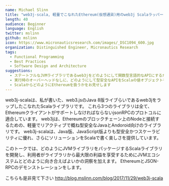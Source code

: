 ```yaml
---
name: Michael Slinn
title: "web3j-scala, 軽量でこなれたEthereum(仮想通貨)用のweb3j Scalaラッパー"
length: 40
audience: Beginner
language: English
twitter: mslinn
github: mslinn
icon: https://www.micronauticsresearch.com/images/_DSC1094_600.jpg
organization: Distinguished Engineer, Micronautics Research
tags:
  - Functional Programming
  - Best Practices
  - Software Design and Architecture
suggestions:
  - ステートフルなJVMライブラリであるweb3jをどのようにして関数型言語的なAPIにするかをお見せします
  - 実行時のオーバーヘッドなしに、どのようにして型安全なAPIをScalaの値オブジェクトを使って実現するかをお見せします
  - ScalaからどのようにEthereumを扱うかをお見せします
---
```

web3j-scalaは、私が書いた、web3.jsのJava 8版ライブらいであるweb3jをラップしたこなれたScalaライブラリです。
これら3つのライブラリは全て、EthereumクライアントがサポートしなければならないjsonRPCのプロトコルに適合しています。
web3jは、Ethereumのブロックチェーン上のNodeと接続するための、軽量でリアクティブで概ね型安全なJavaとAndoroid向けのライブラリです。
web3j-scalaは、Java版、JavaScript版よりも型安全かつスケーラビリティに優れ、さらにソリューションをScalaで書く楽しさを提供しています。

このトークでは、どのようにJVMライブラリをパッケージするScalaライブラリを開発し、利用者がライブラリから最大限の利益を享受するためにJVMエコシステムとどのように向き合えばよいかの洞察を加えます。
EthereumとJSON-RPCのデモンストレーションをします。

こちらも是非見て下さい http://blog.mslinn.com/blog/2017/11/29/web3j-scala
